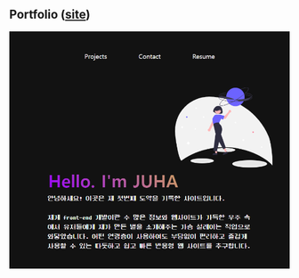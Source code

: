 ## Portfolio ([site](https://xxxlata.github.io/Portfolio/))

![src](screenshot/portfolio.png?raw=true) 
